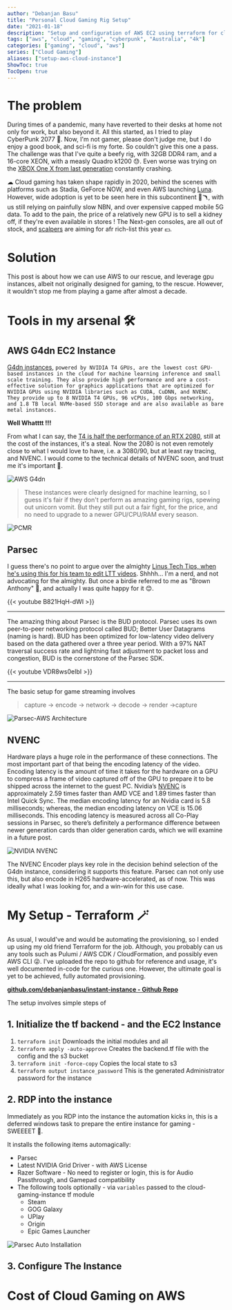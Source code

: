 ```yaml
---
author: "Debanjan Basu"
title: "Personal Cloud Gaming Rig Setup"
date: "2021-01-18"
description: "Setup and configuration of AWS EC2 using terraform for cloud gaming"
tags: ["aws", "cloud", "gaming", "cyberpunk", "Australia", "4k"]
categories: ["gaming", "cloud", "aws"]
series: ["Cloud Gaming"]
aliases: ["setup-aws-cloud-instance"]
ShowToc: true
TocOpen: true
---
```


# The problem
During times of a pandemic, many have reverted to their desks at home not only for work, but also beyond it. All this started, as I tried to play CyberPunk 2077 🤖. Now, I'm not gamer, please don't judge me, but I do enjoy a good book, and sci-fi is my forte. So couldn't give this one a pass. The challenge was that I've quite a beefy rig, with 32GB DDR4 ram, and a 16-core XEON, with a measly Quadro k1200 😓. Even worse was trying on the [XBOX One X from last generation](https://support.cdprojektred.com/en/cyberpunk/xbox/sp-technical/issue/1763/my-game-crashes-8) constantly crashing.

☁ Cloud gaming has taken shape rapidly in 2020, behind the scenes with platforms such as Stadia, GeForce NOW, and even AWS launching [Luna](https://www.amazon.com/luna/landing-page). However, wide adoption is yet to be seen here in this subcontinent 🦘🪃, with us still relying on painfully slow NBN, and over expensive capped mobile 5G data. To add to the pain, the price of a relatively new GPU is to sell a kidney off, if they're even available in stores ! The Next-gen consoles, are all out of stock, and [scalpers](https://www.tomsguide.com/news/ps5-and-xbox-series-x-scalpers-ruining-restocks-what-you-can-do-now) are aiming for afr rich-list this year 💵.

# Solution
This post is about how we can use AWS to our rescue, and leverage gpu instances, albeit not originally designed for gaming, to the rescue. However, it wouldn't stop me from playing a game after almost a decade.

# Tools in my arsenal 🛠

## AWS G4dn EC2 Instance
[G4dn instances](https://aws.amazon.com/ec2/instance-types/g4/), `powered by NVIDIA T4 GPUs, are the lowest cost GPU-based instances in the cloud for machine learning inference and small scale training. They also provide high performance and are a cost-effective solution for graphics applications that are optimized for NVIDIA GPUs using NVIDIA libraries such as CUDA, CuDNN, and NVENC. They provide up to 8 NVIDIA T4 GPUs, 96 vCPUs, 100 Gbps networking, and 1.8 TB local NVMe-based SSD storage and are also available as bare metal instances.`

**Well Whatttt !!!**

From what I can say, the [T4 is half the performance of an RTX 2080](https://askgeek.io/en/gpus/vs/NVIDIA_GeForce-RTX-2080-vs-NVIDIA_Tesla-T4), still at the cost of the instances, it's a steal. Now the 2080 is not even remotely close to what I would love to have, i.e. a 3080/90, but at least ray tracing, and NVENC. I would come to the technical details of NVENC soon, and trust me it's important 🤔.

![AWS G4dn](images/g4dn-instances.png "AWS G4dn Instance Specs")

>These instances were clearly designed for machine learning, so I guess it's fair if they don't perform as amazing gaming rigs, spewing out unicorn vomit. But they still put out a fair fight, for the price, and no need to upgrade to a newer GPU/CPU/RAM every season.

![PCMR](https://media.giphy.com/media/p43Qy0rpMOSyCacZum/giphy.gif "Pc Master Race")

## Parsec
I guess there's no point to argue over the almighty [Linus Tech Tips, when he's using this for his team to edit LTT videos](https://www.youtube.com/watch?v=B821HqH-dWI). Shhhh... I'm a nerd, and not advocating for the almighty. But once a birdie referred to me as "Brown Anthony" 🤎, and actually I was quite happy for it 😊.

{{< youtube B821HqH-dWI >}}
***
The amazing thing about Parsec is the BUD protocol. Parsec uses its own peer-to-peer networking protocol called BUD; Better User Datagrams (naming is hard). BUD has been optimized for low-latency video delivery based on the data gathered over a three year period. With a 97% NAT traversal success rate and lightning fast adjustment to packet loss and congestion, BUD is the cornerstone of the Parsec SDK.

{{< youtube VDR8ws0eIbI >}}
***
The basic setup for game streaming involves
>capture -> encode -> network -> decode -> render ->capture

![Parsec-AWS Architecture](images/parsec-architecture.png "Parsec-AWS Architecture")

## NVENC

Hardware plays a huge role in the performance of these connections. The most important part of that being the encoding latency of the video. Encoding latency is the amount of time it takes for the hardware on a GPU to compress a frame of video captured off of the GPU to prepare it to be shipped across the internet to the guest PC. Nvidia’s [NVENC](https://www.nvidia.com/en-au/geforce/news/geforce-rtx-streaming/) is approximately 2.59 times faster than AMD VCE and 1.89 times faster than Intel Quick Sync. The median encoding latency for an Nvidia card is 5.8 milliseconds; whereas, the median encoding latency on VCE is 15.06 milliseconds. This encoding latency is measured across all Co-Play sessions in Parsec, so there’s definitely a performance difference between newer generation cards than older generation cards, which we will examine in a future post.

![NVIDIA NVENC](images/geforce-rtx-streaming-new-obs-002.png "RTX Game Streaming")

The NVENC Encoder plays key role in the decision behind selection of the G4dn instance, considering it supports this feature. Parsec can not only use this, but also encode in H265 hardware-accelerated, as of now. This was ideally what I was looking for, and a win-win for this use case.

# My Setup - Terraform 🪄
As usual, I would've and would be automating the provisioning, so I ended up using my old friend Terraform for the job. Although, you probably can us any tools such as Pulumi / AWS CDK / CloudFormation, and possibly even AWS CLI 😜. I've uploaded the repo to github for reference and usage, it's well documented in-code for the curious one. However, the ultimate goal is yet to be achieved, fully automated provisioning.

**[github.com/debanjanbasu/instant-instance - Github Repo](https://github.com/debanjanbasu/instant-instance/)**

The setup involves simple steps of 

## 1. Initialize the tf backend - and the EC2 Instance

  1. `terraform init` Downloads the initial modules and all
  2. `terraform apply -auto-approve` Creates the backend.tf file with the config and the s3 bucket
  3. `terraform init -force-copy` Copies the local state to s3
  4. `terraform output instance_password` This is the generated Administrator password for the instance

## 2. RDP into the instance
Immediately as you RDP into the instance the automation kicks in, this is a deferred windows task to prepare the entire instance for gaming - SWEEEET 🤟.

It installs the following items automagically:

* Parsec
* Latest NVIDIA Grid Driver - with AWS License
* Razer Software - No need to register or login, this is for Audio Passthrough, and Gamepad compatibility
* The following tools optionally - via `variables` passed to the cloud-gaming-instance tf module
  * Steam
  * GOG Galaxy
  * UPlay
  * Origin
  * Epic Games Launcher

![Parsec Auto Installation](images/parsec-installation.png "Parsec Auto Installation")

## 3. Configure The Instance


# Cost of Cloud Gaming on AWS
